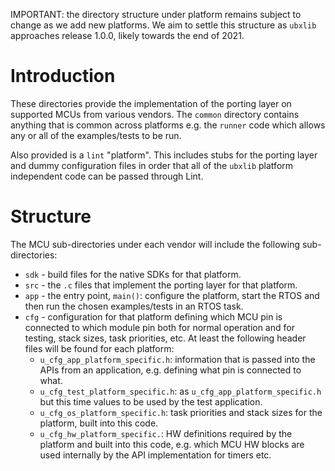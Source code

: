 IMPORTANT: the directory structure under platform remains subject to change as we add new platforms.  We aim to settle this structure as `ubxlib` approaches release 1.0.0, likely towards the end of 2021.

# Introduction
These directories provide the implementation of the porting layer on supported MCUs from various vendors.  The `common` directory contains anything that is common across platforms e.g. the `runner` code which allows any or all of the examples/tests to be run.

Also provided is a `lint` "platform".  This includes stubs for the porting layer and dummy configuration files in order that all of the `ubxlib` platform independent code can be passed through Lint.

# Structure
The MCU sub-directories under each vendor will include the following sub-directories:

- `sdk` - build files for the native SDKs for that platform.
- `src` - the `.c` files that implement the porting layer for that platform.
- `app` - the entry point, `main()`: configure the platform, start the RTOS and then run the chosen examples/tests in an RTOS task.
- `cfg` - configuration for that platform defining which MCU pin is connected to which module pin both for normal operation and for testing, stack sizes, task priorities, etc.  At least the following header files will be found for each platform:
  - `u_cfg_app_platform_specific.h`: information that is passed into the APIs from an application, e.g. defining what pin is connected to what.
  - `u_cfg_test_platform_specific.h`: as `u_cfg_app_platform_specific.h` but this time values to be used by the test application.
  - `u_cfg_os_platform_specific.h`: task priorities and stack sizes for the platform, built into this code.
  - `u_cfg_hw_platform_specific.`: HW definitions required by the platform and built into this code, e.g. which MCU HW blocks are used internally by the API implementation for timers etc.